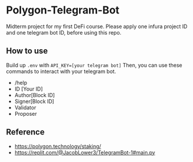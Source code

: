 # Polygon-Telegram-Bot
Midterm project for my first DeFi course.
Please apply one infura project ID and one telegram bot ID, before using this repo.

## How to use
Build up `.env` with `API_KEY=[your telegram bot]`
Then, you can use these commands to interact with your telegram bot.
- /help
- ID [Your ID]
- Author[Block ID]
- Signer[Block ID]
- Validator
- Proposer

## Reference
- https://polygon.technology/staking/
- https://replit.com/@JacobLower3/TelegramBot-1#main.py
